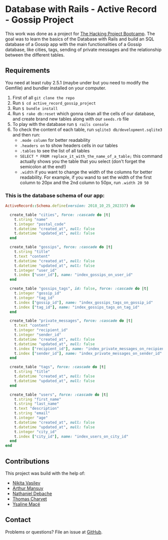 # Database with Rails - Active Record - Gossip Project

This work was done as a project for [The Hacking Project Bootcamp](https://www.thehackingproject.org/).
The goal was to learn the basics of the Database with Rails and build an SQL database of a Gossip app with the main functionalities of a Gossip database, like cities, tags, sending of private messages and the relationship between the different tables.

## Requirements

You need at least ruby 2.5.1 (maybe under but you need to modify the Gemfile) and bundler installed on your computer.

1. First of all `git clone the repo`
2. Run `$ cd active_record_gossip_project`
3. Run `$ bundle install`
4. Run `$ rake db:reset` which gonna clean all the cells of our database, and create brand new tables along with our `seeds.rb` file
5. To play with the database run `$ rails console`
6. To check the content of each table, run `sqlite3 db/development.sqlite3` and then run:
	* `.mode column` for better readability
	* `.headers on` to show headers cells in our tables
	* `.tables` to see the list of all tables
	* `SELECT * FROM replace_it_with_the_name_of_a_table;` this command actually shows you the table that you select (don't forget the semicolon at the end!)
	* `.width` if you want to change the width of the columns for better readability. For example, if you wand to set the width of the first column to 20px and the 2nd column to 50px, run `.width 20 50`

### This is the database schema of our app:

```ruby
ActiveRecord::Schema.define(version: 2018_10_25_202337) do

  create_table "cities", force: :cascade do |t|
    t.string "name"
    t.integer "postal_code"
    t.datetime "created_at", null: false
    t.datetime "updated_at", null: false
  end

  create_table "gossips", force: :cascade do |t|
    t.string "title"
    t.text "content"
    t.datetime "created_at", null: false
    t.datetime "updated_at", null: false
    t.integer "user_id"
    t.index ["user_id"], name: "index_gossips_on_user_id"
  end

  create_table "gossips_tags", id: false, force: :cascade do |t|
    t.integer "gossip_id"
    t.integer "tag_id"
    t.index ["gossip_id"], name: "index_gossips_tags_on_gossip_id"
    t.index ["tag_id"], name: "index_gossips_tags_on_tag_id"
  end

  create_table "private_messages", force: :cascade do |t|
    t.text "content"
    t.integer "recipient_id"
    t.integer "sender_id"
    t.datetime "created_at", null: false
    t.datetime "updated_at", null: false
    t.index ["recipient_id"], name: "index_private_messages_on_recipient_id"
    t.index ["sender_id"], name: "index_private_messages_on_sender_id"
  end

  create_table "tags", force: :cascade do |t|
    t.string "title"
    t.datetime "created_at", null: false
    t.datetime "updated_at", null: false
  end

  create_table "users", force: :cascade do |t|
    t.string "first_name"
    t.string "last_name"
    t.text "description"
    t.string "email"
    t.integer "age"
    t.datetime "created_at", null: false
    t.datetime "updated_at", null: false
    t.integer "city_id"
    t.index ["city_id"], name: "index_users_on_city_id"
  end
end
``` 

## Contributions

This project was build with the help of:
* [Nikita Vasilev](https://github.com/nikitavasilev)
* [Arthur Mansuy](https://github.com/tutus06)
* [Nathaniel Debache](https://github.com/Natdenice)
* [Thomas Charvet](https://github.com/TomacTh)
* [Ysaline Macé](https://github.com/Ysalien)

## Contact

Problems or questions? File an issue at [GitHub](https://github.com/THP-nice/active_record_gossip_project/issues).